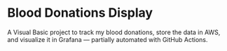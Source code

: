 # Blood Donations Display

A Visual Basic project to track my blood donations, store the data in AWS, and visualize it in Grafana — partially automated with GitHub Actions.

<!--
HEALTHDATA:
[
  {
    "donation_date": "2025-04-25",
    "donation_type": "blood",
    "weight_kg": 85.1,
    "amount_donated_ml": 500,
    "temperature": 36.2,
    "hemoglobin": 14
  }
]
-->

